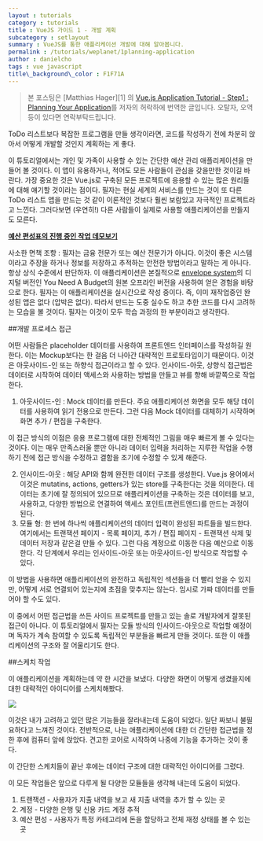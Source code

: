 ```yaml
---
layout : tutorials
category : tutorials
title : VueJS 가이드 1 - 개발 계획
subcategory : setlayout
summary : VueJS를 통한 애플리케이션 개발에 대해 알아봅니다.
permalink : /tutorials/weplanet/1planning-application
author : danielcho
tags : vue javascript 
title\_background\_color : F1F71A
---
```




> 본 포스팅은 [Matthias Hager][1] 의 [Vue.js Application Tutorial - Step1 : Planning Your Application](https://matthiashager.com/complete-vuejs-application-tutorial/planning-application)를 저자의 허락하에 번역한 글입니다. 오탈자, 오역 등이 있다면 연락부탁드립니다.



ToDo 리스트보다 복잡한 프로그램을 만들 생각이라면, 코드를 작성하기 전에 차분히 앉아서 어떻게 개발할 것인지 계획하는 게 좋다.

 

이 튜토리얼에서는 개인 및 가족이 사용할 수 있는 간단한 예산 관리 애플리케이션을 만들어 볼 것이다. 이 앱이 유용하거나, 적어도 모든 사람들이 관심을 갖을만한 것이길 바란다. 가장 중요한 것은 Vue.js로 구축된 모든 프로젝트에 응용할 수 있는 많은 원리들에 대해 얘기할 것이라는 점이다. 필자는 현실 세계의 서비스를 만드는 것이 또 다른 ToDo 리스트 앱을 만드는 것 같이 이론적인 것보다 훨씬 보람있고 자극적인 프로젝트라고 느낀다. 그러다보면 (우연히!) 다른 사람들이 실제로 사용할 애플리케이션을 만들지도 모른다.

 

[**예산 편성표의 진행 중인 작업 데모보기**](http://tardis.matthiashager.com/budgeterbium/#/)

 

사소한 면책 조항 : 필자는 금융 전문가 또는 예산 전문가가 아니다. 이것이 좋은 시스템이라고 주장을 하거나 정보를 저장하고 추적하는 안전한 방법이라고 말하는 게 아니다. 항상 상식 수준에서 판단하자. 이 애플리케이션은 본질적으로 [envelope system](https://www.daveramsey.com/blog/envelope-system-explained)의 디지털 버전인 You Need A Budget의 원본 오프라인 버전을 사용하여 얻은 경험을 바탕으로 한다. 필자는 이 애플리케이션을 실시간으로 작성 중이다. 즉, 이미 재작업중인 완성된 앱은 없다 (압박은 없다). 따라서 만드는 도중 실수도 하고 추한 코드를 다시 고려하는 모습을 볼 것이다. 필자는 이것이 모두 학습 과정의 한 부분이라고 생각한다.

 

##개발 프로세스 접근

어떤 사람들은 placeholder 데이터를 사용하여 프론트엔드 인터페이스를 작성하길 원한다. 이는 Mockup보다는 한 걸음 더 나아간 대략적인 프로토타입이기 때문이다. 이것은 아웃사이드-인 또는 하향식 접근이라고 할 수 있다. 인사이드-아웃, 상향식 접근법은 데이터로 시작하여 데이터 액세스와 사용하는 방법을 만들고 뷰를 향해 바깥쪽으로 작업한다.

1. 아웃사이드-인 : Mock 데이터를 만든다. 주요 애플리케이션 화면을 모두 해당 데이터를 사용하여 읽기 전용으로 만든다. 그런 다음 Mock 데이터를 대체하기 시작하며 화면 추가 / 편집을 구축한다.

이 접근 방식의 이점은 응용 프로그램에 대한 전체적인 그림을 매우 빠르게 볼 수 있다는 것이다. 이는 매우 만족스러울 뿐만 아니라 데이터 입력을 처리하는 지루한 작업을 수행하기 전에 접근 방식을 수정하고 결함을 조기에 수정할 수 있게 해준다. 

2. 인사이드-아웃 : 해당 API와 함께 완전한 데이터 구조를 생성한다. Vue.js 용어에서 이것은 mutatins, actions, getters가 있는 store를 구축한다는 것을 의미한다. 데이터는 초기에 잘 정의되어 있으므로 애플리케이션을 구축하는 것은 데이터를 보고, 사용하고, 다양한 방법으로 연결하여 액세스 포인트(프런트엔드)를 만드는 과정이 된다.
3. 모듈 형: 한 번에 하나씩 애플리케이션의 데이터 입력이 완성된 파트들을 빌드한다. 여기에서는 트랜잭션 페이지 - 목록 페이지, 추가 / 편집 페이지 - 트랜잭션 삭제 및 데이터 저장과 같은걸 만들 수 있다. 그런 다음 계정으로 이동한 다음 예산으로 이동한다. 각 단계에서 우리는 인사이드-아웃 또는 아웃사이드-인 방식으로 작업할 수 있다.

이 방법을 사용하면 애플리케이션의 완전하고 독립적인 섹션들을 더 빨리 얻을 수 있지만, 어떻게 서로 연결되어 있는지에 초점을 맞추지는 않는다. 임시로 가짜 데이터를 만들어야 할 수도 있다.

 

이 중에서 어떤 접근법을 쓰든 사이드 프로젝트를 만들고 있는 솔로 개발자에게 잘못된 접근이 아니다. 이 튜토리얼에서 필자는 모듈 방식의 인사이드-아웃으로 작업할 예정이며 독자가 계속 참여할 수 있도록 독립적인 부분들을 빠르게 만들 것이다. 또한 이 애플리케이션의 구조와 잘 어울리기도 한다.

 

##스케치 작업

 

이 애플리케이션을 계획하는데 약 한 시간을 보냈다. 다양한 화면이 어떻게 생겼을지에 대한 대략적인 아이디어를 스케치해봤다.

![](https://matthiashager.com/user/pages/complete-vuejs-application-tutorial/planning-application/budgeterbium-sketch.jpg)

 

이것은 내가 고려하고 있던 많은 기능들을 잘라내는데 도움이 되었다. 일단 짜보니 불필요하다고 느껴진 것이다. 전반적으로, 나는 애플리케이션에 대한 더 간단한 접근법을 정한 후에 컴퓨터 앞에 앉았다. 견고한 코어로 시작하여 나중에 기능을 추가하는 것이 좋다.

 

이 간단한 스케치들이 끝난 후에는 데이터 구조에 대한 대략적인 아이디어를 그렸다.

 

이 모든 작업들은 앞으로 다루게 될 다양한 모듈들을 생각해 내는데 도움이 되었다.

1. 트랜잭션 - 사용자가 지출 내역을 보고 새 지출 내역을 추가 할 수 있는 곳
2. 계정 - 다양한 은행 및 신용 카드 계정 추적
3. 예산 편성 - 사용자가 특정 카테고리에 돈을 할당하고 전체 재정 상태를 볼 수 있는 곳

 

